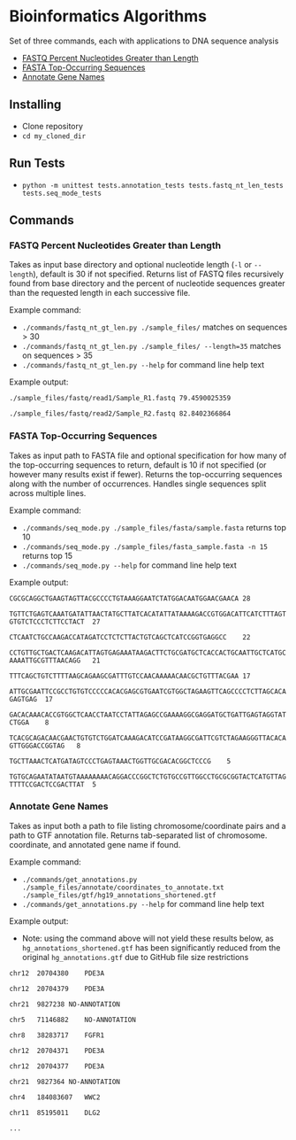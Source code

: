 # Bioinformatics Algorithms

Set of three commands, each with applications to DNA sequence analysis

- [FASTQ Percent Nucleotides Greater than Length](#fastq-percent-nucleotides-greater-than-length)
- [FASTA Top-Occurring Sequences](#fasta-top-occurring-sequences)
- [Annotate Gene Names](#annotate-gene-names)

## Installing

- Clone repository
- `cd my_cloned_dir`

## Run Tests
- `python -m unittest tests.annotation_tests tests.fastq_nt_len_tests tests.seq_mode_tests`

## Commands

### FASTQ Percent Nucleotides Greater than Length

Takes as input base directory and optional nucleotide length (`-l` or `--length`), default is 30 if not specified. Returns list of FASTQ files recursively found from base directory and the percent of nucleotide sequences greater than the requested length in each successive file.

Example command:
- `./commands/fastq_nt_gt_len.py ./sample_files/` matches on sequences > 30
- `./commands/fastq_nt_gt_len.py ./sample_files/ --length=35` matches on sequences > 35
- `./commands/fastq_nt_gt_len.py --help` for command line help text

Example output:

`./sample_files/fastq/read1/Sample_R1.fastq	79.4590025359`

`./sample_files/fastq/read2/Sample_R2.fastq	82.8402366864`

### FASTA Top-Occurring Sequences

Takes as input path to FASTA file and optional specification for how many of the top-occurring sequences to return, default is 10 if not specified (or however many results exist if fewer). Returns the top-occurring sequences along with the number of occurrences. Handles single sequences split across multiple lines.

Example command:
- `./commands/seq_mode.py ./sample_files/fasta/sample.fasta` returns top 10
- `./commands/seq_mode.py ./sample_files/fasta_sample.fasta -n 15`  returns top 15
- `./commands/seq_mode.py --help` for command line help text

Example output:

`CGCGCAGGCTGAAGTAGTTACGCCCCTGTAAAGGAATCTATGGACAATGGAACGAACA	28`

`TGTTCTGAGTCAAATGATATTAACTATGCTTATCACATATTATAAAAGACCGTGGACATTCATCTTTAGTGTGTCTCCCTCTTCCTACT	27`

`CTCAATCTGCCAAGACCATAGATCCTCTCTTACTGTCAGCTCATCCGGTGAGGCC	22`

`CCTGTTGCTGACTCAAGACATTAGTGAGAAATAAGACTTCTGCGATGCTCACCACTGCAATTGCTCATGCAAAATTGCGTTTAACAGG	21`

`TTTCAGCTGTCTTTTAAGCAGAAGCGATTTGTCCAACAAAAACAACGCTGTTTACGAA	17`

`ATTGCGAATTCCGCCTGTGTCCCCCACACGAGCGTGAATCGTGGCTAGAAGTTCAGCCCCTCTTAGCACAGAGTGAG	17`

`GACACAAACACCGTGGCTCAACCTAATCCTATTAGAGCCGAAAAGGCGAGGATGCTGATTGAGTAGGTATCTGGA	8`

`TCACGCAGACAACGAACTGTGTCTGGATCAAAGACATCCGATAAGGCGATTCGTCTAGAAGGGTTACACAGTTGGGACCGGTAG	8`

`TGCTTAAACTCATGATAGTCCCTGAGTAAACTGGTTGCGACACGGCTCCCG	5`

`TGTGCAGAATATAATGTAAAAAAAACAGGACCCGGCTCTGTGCCGTTGGCCTGCGCGGTACTCATGTTAGTTTTCCGACTCCGACTTAT	5`

### Annotate Gene Names

Takes as input both a path to file listing chromosome/coordinate pairs and a path to GTF annotation file. Returns tab-separated list of chromosome. coordinate, and annotated gene name if found.

Example command:
- `./commands/get_annotations.py ./sample_files/annotate/coordinates_to_annotate.txt ./sample_files/gtf/hg19_annotations_shortened.gtf`
- `./commands/get_annotations.py --help` for command line help text

Example output:

- Note: using the command above will not yield these results below, as `hg_annotations_shortened.gtf` has been significantly reduced from the original `hg_annotations.gtf` due to GitHub file size restrictions

`chr12	20704380	PDE3A`

`chr12	20704379	PDE3A`

`chr21	9827238	NO-ANNOTATION`

`chr5	71146882	NO-ANNOTATION`

`chr8	38283717	FGFR1`

`chr12	20704371	PDE3A`

`chr12	20704377	PDE3A`

`chr21	9827364	NO-ANNOTATION`

`chr4	184083607	WWC2`

`chr11	85195011	DLG2`

`...`
